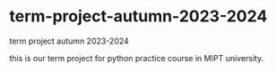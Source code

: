 # term-project-autumn-2023-2024
term project autumn 2023-2024

this is our term project for python practice course in MIPT university.
